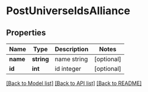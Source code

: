 # PostUniverseIdsAlliance

## Properties
Name | Type | Description | Notes
------------ | ------------- | ------------- | -------------
**name** | **string** | name string | [optional] 
**id** | **int** | id integer | [optional] 

[[Back to Model list]](../README.md#documentation-for-models) [[Back to API list]](../README.md#documentation-for-api-endpoints) [[Back to README]](../README.md)


